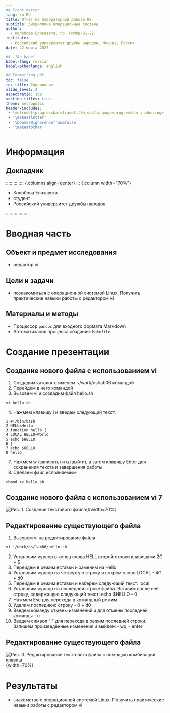 ```yaml
---
## Front matter
lang: ru-RU
title: Отчет по лабораторной работе №8
subtitle: дисциплина Операционные системы
author:
  - Колобова Елизавета, гр. НММбд-01-22
institute:
  - Российский университет дружбы народов, Москва, Россия
date: 22 марта 2023

## i18n babel
babel-lang: russian
babel-otherlangs: english

## Formatting pdf
toc: false
toc-title: Содержание
slide_level: 2
aspectratio: 169
section-titles: true
theme: metropolis
header-includes:
 - \metroset{progressbar=frametitle,sectionpage=progressbar,numbering=fraction}
 - '\makeatletter'
 - '\beamer@ignorenonframefalse'
 - '\makeatother'
---
```


# Информация

## Докладчик

:::::::::::::: {.columns align=center}
::: {.column width="70%"}

  * Колобова Елизавета 
  * студент
  * Российский университет дружбы народов

:::
::::::::::::::

# Вводная часть

## Объект и предмет исследования

- редактор vi

## Цели и задачи

- познакомиться с операционной системой Linux. Получить практические навыки работы с редактором vi

## Материалы и методы

- Процессор `pandoc` для входного формата Markdown
- Автоматизация процесса создания: `Makefile`

# Создание презентации

## Создание нового файла с использованием vi

1. Создадим каталог с именем ~/work/os/lab06 командой 
2. Перейдем в него командой 
3. Вызовем vi и создадим файл hello.sh
```
vi hello.sh
```
4. Нажмем клавишу i и введем следующий текст. 
```
1 #!/bin/bash
2 HELL=Hello
3 function hello {
4 LOCAL HELLO=World
5 echo $HELLO
6 }
7 echo $HELLO
8 hello
```
7. Нажмем w (записать) и q (выйти), а затем клавишу Enter для сохранения текста и завершения работы. 
8. Сделаем файл исполняемым 
```
chmod +x hello.sh
```
## Создание нового файла с использованием vi 7

![Рис. 1. Создание текстового файла](image/к5.png){#width=70%}

## Редактирование существующего файла

1. Вызовем vi на редактирование файла
```
vi ~/work/os/lab06/hello.sh
```
2. Установим курсор в конец слова HELL второй строки клавишами 2G + $
3. Перейдем в режим вставки и заменим на Hello 
4. Установим курсор на четвертую строку и сотрем слово LOCAL - 4G + d0
5. Перейдем в режим вставки и наберем следующий текст: local
6. Установим курсор на последней строке файла. Вставим после неё строку, содержащую
следующий текст: echo $HELLO - 0
7. Нажмем Esc для перехода в командный режим.
8. Удалим последнюю строку - 0 + d0
9. Введем команду отмены изменений u для отмены последней команды - u
10. Введем символ ":" для перехода в режим последней строки. Запишем произведённые
изменения и выйдем - wq + enter 

## Редактирование существующего файла


![Рис. 3. Редактирование текстового файла с помощью комбинаций клавиш](image/к8.png){width=70%}


# Результаты
- знакомство с операционной системой Linux. Получить практические навыки работы с редактором vi
